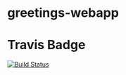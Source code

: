# greetings-webapp
# Travis Badge
[![Build Status](https://app.travis-ci.com/josephmabusela/greetings-webapp.svg?branch=master)](https://app.travis-ci.com/josephmabusela/greetings-webapp)
